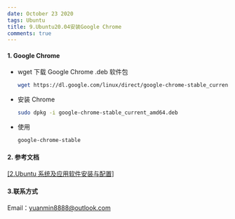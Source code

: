 ```yaml
---
date: October 23 2020
tags: Ubuntu
title: 9.Ubuntu20.04安装Google Chrome
comments: true
---
```


#### 1. Google Chrome

- wget 下载 Google Chrome .deb 软件包

  ```bash
  wget https://dl.google.com/linux/direct/google-chrome-stable_current_amd64.deb
  ```

- 安装 Chrome

  ```bash
  sudo dpkg -i google-chrome-stable_current_amd64.deb
  ```

- 使用

  ```bash
  google-chrome-stable
  ```

#### 2. 参考文档

[[2.Ubuntu 系统及应用软件安装与配置]](https://web-dolphin.github.io/2020/10/24/Linux/Tutorial/Ubuntu%E7%B3%BB%E7%BB%9F%E5%8F%8A%E5%BA%94%E7%94%A8%E8%BD%AF%E4%BB%B6%E5%AE%89%E8%A3%85%E4%B8%8E%E9%85%8D%E7%BD%AE/)

#### 3.联系方式

Email：yuanmin8888@outlook.com